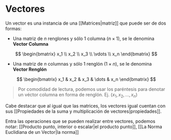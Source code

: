 # Vectores
Un vector es una instancia de una [[Matrices|matriz]] que puede ser de dos formas:
- Una matriz de $n$ renglones y sólo $1$ columna ($n \times 1$), se le denomina **Vector Columna**

$$
\begin{bmatrix}
x_1 \\
x_2 \\
x_3 \\
\vdots \\
x_n
\end{bmatrix}
$$

- Una matriz de $n$ columnas y sólo $1$ renglón ($1 \times n$), se le denomina **Vector Renglón**

$$
\begin{bmatrix}
x_1 & x_2 & x_3 & \dots & x_n
\end{bmatrix}
$$

> Por comodidad de lectura, podemos usar los paréntesis para denotar un véctor columna en forma de renglón. Ej. $(x_1, x_2, \dots, x_n)$

Cabe destacar que al igual que las matrices, los vectores igual cuentan con sus [[Propiedades de la suma y multiplicación de vectores|propiedades]].

Entra las operaciones que se pueden realizar entre vectores, podemos notar: [[Producto punto, interior o escalar|el producto punto]], [[La Norma Euclidiana de un Vector|la norma]]
